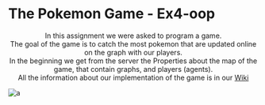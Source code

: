 # The Pokemon Game - Ex4-oop
<p align="center">
In this assignment we were asked to program a game. <br />
The goal of the game is to catch the most pokemon that are updated online on the graph with our players. <br />
In the beginning we get from the server the Properties about the map of the game, that contain graphs, and players (agents).<br />
All the information about our implementation of the game is in our <a href="https://github.com/Ofiregev/Ex4-oop/wiki">Wiki</a> <br /> 
 </p>


![a](https://img.redbull.com/images/w_1620/q_auto,f_auto/redbullcom/2016/09/20/1331818966444_2/pok%C3%A9mon-super-mystery-dungeon)

